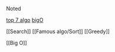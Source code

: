

Noted

[top 7 algo](https://youtu.be/kp3fCihUXEg?si=lJoiiwBRlFpFtJu3)
[bigO](https://www.youtube.com/watch?v=4TUgqm2gJkE)




[[Search]]
[[Famous algo/Sort]]
[[Greedy]]


[[Big O]]



